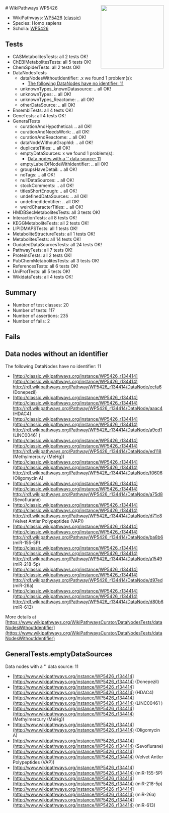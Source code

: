 <img style="float: right; width: 200px" src="https://upload.wikimedia.org/wikipedia/commons/thumb/8/83/Wplogo_with_text_500.png/640px-Wplogo_with_text_500.png" />
# WikiPathways WP5426

* WikiPathways: [WP5426](https://wikipathways.org/pathways/WP5426) ([classic](https://classic.wikipathways.org/instance/WP5426))
* Species: Homo sapiens
* Scholia: [WP5426](https://scholia.toolforge.org/wikipathways/WP5426)
## Tests
* CASMetabolitesTests: all 2 tests OK!
* ChEBIMetabolitesTests: all 5 tests OK!
* ChemSpiderTests: all 2 tests OK!
* DataNodesTests
    * dataNodesWithoutIdentifier: .x we found 1 problem(s):
        * [The following DataNodes have no identifier: 11](#8792c491)
    * unknownTypes_knownDatasource: .. all OK!
    * unknownTypes: .. all OK!
    * unknownTypes_Reactome: .. all OK!
    * otherDataSource: .. all OK!
* EnsemblTests: all 4 tests OK!
* GeneTests: all 4 tests OK!
* GeneralTests
    * curationAndHypothetical: .. all OK!
    * curationAndNeedsWork: .. all OK!
    * curationAndReactome: .. all OK!
    * dataNodeWithoutGraphId: .. all OK!
    * duplicateTitles: .. all OK!
    * emptyDataSources: x we found 1 problem(s):
        * [Data nodes with a '' data source: 11](#6531d9e5)
    * emptyLabelOfNodeWithIdentifier: .. all OK!
    * groupsHaveDetail: .. all OK!
    * noTags: .. all OK!
    * nullDataSources: .. all OK!
    * stockComments: .. all OK!
    * titlesShortEnough: .. all OK!
    * undefinedDataSources: .. all OK!
    * undefinedIdentifier: .. all OK!
    * weirdCharacterTitles: .. all OK!
* HMDBSecMetabolitesTests: all 3 tests OK!
* InteractionTests: all 8 tests OK!
* KEGGMetaboliteTests: all 2 tests OK!
* LIPIDMAPSTests: all 1 tests OK!
* MetaboliteStructureTests: all 1 tests OK!
* MetabolitesTests: all 14 tests OK!
* OudatedDataSourcesTests: all 24 tests OK!
* PathwayTests: all 7 tests OK!
* ProteinsTests: all 2 tests OK!
* PubChemMetabolitesTests: all 3 tests OK!
* ReferencesTests: all 6 tests OK!
* UniProtTests: all 5 tests OK!
* WikidataTests: all 4 tests OK!


## Summary

* Number of test classes: 20
* Number of tests: 117
* Number of assertions: 235
* Number of fails: 2

## Fails

<a name="8792c491" />

## Data nodes without an identifier

The following DataNodes have no identifier: 11

* [http://classic.wikipathways.org/instance/WP5426_r134414](http://classic.wikipathways.org/instance/WP5426_r134414) http://rdf.wikipathways.org/Pathway/WP5426_r134414/DataNode/ecfa6 (Donepezil)
* [http://classic.wikipathways.org/instance/WP5426_r134414](http://classic.wikipathways.org/instance/WP5426_r134414) http://rdf.wikipathways.org/Pathway/WP5426_r134414/DataNode/aaac4 (HDAC4)
* [http://classic.wikipathways.org/instance/WP5426_r134414](http://classic.wikipathways.org/instance/WP5426_r134414) http://rdf.wikipathways.org/Pathway/WP5426_r134414/DataNode/a9cd1 (LINC00461 )
* [http://classic.wikipathways.org/instance/WP5426_r134414](http://classic.wikipathways.org/instance/WP5426_r134414) http://rdf.wikipathways.org/Pathway/WP5426_r134414/DataNode/ed118 (Methylmercury (MeHg))
* [http://classic.wikipathways.org/instance/WP5426_r134414](http://classic.wikipathways.org/instance/WP5426_r134414) http://rdf.wikipathways.org/Pathway/WP5426_r134414/DataNode/f0606 (Oligomycin A)
* [http://classic.wikipathways.org/instance/WP5426_r134414](http://classic.wikipathways.org/instance/WP5426_r134414) http://rdf.wikipathways.org/Pathway/WP5426_r134414/DataNode/a75d8 (Sevoflurane)
* [http://classic.wikipathways.org/instance/WP5426_r134414](http://classic.wikipathways.org/instance/WP5426_r134414) http://rdf.wikipathways.org/Pathway/WP5426_r134414/DataNode/d71e8 (Velvet Antler Polypeptides (VAP))
* [http://classic.wikipathways.org/instance/WP5426_r134414](http://classic.wikipathways.org/instance/WP5426_r134414) http://rdf.wikipathways.org/Pathway/WP5426_r134414/DataNode/ba8b6 (miR-155-5P)
* [http://classic.wikipathways.org/instance/WP5426_r134414](http://classic.wikipathways.org/instance/WP5426_r134414) http://rdf.wikipathways.org/Pathway/WP5426_r134414/DataNode/a1549 (miR-218-5p)
* [http://classic.wikipathways.org/instance/WP5426_r134414](http://classic.wikipathways.org/instance/WP5426_r134414) http://rdf.wikipathways.org/Pathway/WP5426_r134414/DataNode/d97ed (miR-26a)
* [http://classic.wikipathways.org/instance/WP5426_r134414](http://classic.wikipathways.org/instance/WP5426_r134414) http://rdf.wikipathways.org/Pathway/WP5426_r134414/DataNode/d80b6 (miR-613)


More details at [https://www.wikipathways.org/WikiPathwaysCurator/DataNodesTests/dataNodesWithoutIdentifier](https://www.wikipathways.org/WikiPathwaysCurator/DataNodesTests/dataNodesWithoutIdentifier)

<a name="6531d9e5" />

## GeneralTests.emptyDataSources

Data nodes with a '' data source: 11

* [http://www.wikipathways.org/instance/WP5426_r134414](http://www.wikipathways.org/instance/WP5426_r134414) (Donepezil)
* [http://www.wikipathways.org/instance/WP5426_r134414](http://www.wikipathways.org/instance/WP5426_r134414) (HDAC4)
* [http://www.wikipathways.org/instance/WP5426_r134414](http://www.wikipathways.org/instance/WP5426_r134414) (LINC00461 )
* [http://www.wikipathways.org/instance/WP5426_r134414](http://www.wikipathways.org/instance/WP5426_r134414) (Methylmercury (MeHg))
* [http://www.wikipathways.org/instance/WP5426_r134414](http://www.wikipathways.org/instance/WP5426_r134414) (Oligomycin A)
* [http://www.wikipathways.org/instance/WP5426_r134414](http://www.wikipathways.org/instance/WP5426_r134414) (Sevoflurane)
* [http://www.wikipathways.org/instance/WP5426_r134414](http://www.wikipathways.org/instance/WP5426_r134414) (Velvet Antler Polypeptides (VAP))
* [http://www.wikipathways.org/instance/WP5426_r134414](http://www.wikipathways.org/instance/WP5426_r134414) (miR-155-5P)
* [http://www.wikipathways.org/instance/WP5426_r134414](http://www.wikipathways.org/instance/WP5426_r134414) (miR-218-5p)
* [http://www.wikipathways.org/instance/WP5426_r134414](http://www.wikipathways.org/instance/WP5426_r134414) (miR-26a)
* [http://www.wikipathways.org/instance/WP5426_r134414](http://www.wikipathways.org/instance/WP5426_r134414) (miR-613)


